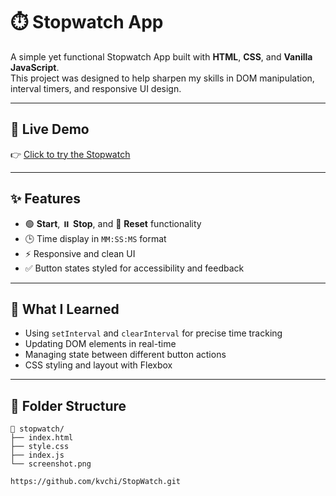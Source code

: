 # ⏱️ Stopwatch App

A simple yet functional Stopwatch App built with **HTML**, **CSS**, and **Vanilla JavaScript**.  
This project was designed to help sharpen my skills in DOM manipulation, interval timers, and responsive UI design.

---

## 🚀 Live Demo

👉 [Click to try the Stopwatch](https://kvchi.github.io/StopWatch/)  

---


## ✨ Features

- 🟢 **Start**, ⏸️ **Stop**, and 🔁 **Reset** functionality  
- 🕒 Time display in `MM:SS:MS` format  
- ⚡ Responsive and clean UI  
- ✅ Button states styled for accessibility and feedback

---

## 🧠 What I Learned

- Using `setInterval` and `clearInterval` for precise time tracking  
- Updating DOM elements in real-time  
- Managing state between different button actions  
- CSS styling and layout with Flexbox

---

## 📂 Folder Structure

```plaintext
📁 stopwatch/
├── index.html
├── style.css
├── index.js
└── screenshot.png

https://github.com/kvchi/StopWatch.git

